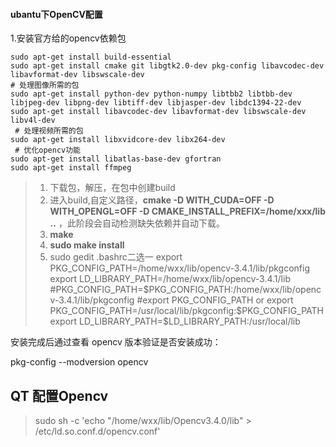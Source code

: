 #### ubantu下OpenCV配置

1.安装官方给的opencv依赖包

````
sudo apt-get install build-essential  
sudo apt-get install cmake git libgtk2.0-dev pkg-config libavcodec-dev libavformat-dev libswscale-dev
# 处理图像所需的包 
sudo apt-get install python-dev python-numpy libtbb2 libtbb-dev libjpeg-dev libpng-dev libtiff-dev libjasper-dev libdc1394-22-dev  
sudo apt-get install libavcodec-dev libavformat-dev libswscale-dev libv4l-dev  
 # 处理视频所需的包 
sudo apt-get install libxvidcore-dev libx264-dev 
 # 优化opencv功能 
sudo apt-get install libatlas-base-dev gfortran 
sudo apt-get install ffmpeg  
````
> 1. 下载包，解压，在包中创建build  
> 2. 进入build,自定义路径，**cmake -D WITH_CUDA=OFF -D WITH_OPENGL=OFF  -D CMAKE_INSTALL_PREFIX=/home/xxx/lib ..** ，此阶段会自动检测缺失依赖并自动下载。
> 3. **make**  
> 4. **sudo make install**  
> 5. sudo gedit .bashrc二选一
> export PKG_CONFIG_PATH=/home/wxx/lib/opencv-3.4.1/lib/pkgconfig  
> export LD_LIBRARY_PATH=/home/wxx/lib/opencv-3.4.1/lib   
> #PKG_CONFIG_PATH=$PKG_CONFIG_PATH:/home/wxx/lib/opencv-3.4.1/lib/pkgconfig  
> #export PKG_CONFIG_PATH  
> or
> export PKG_CONFIG_PATH=/usr/local/lib/pkgconfig:$PKG_CONFIG_PATH  
> export LD_LIBRARY_PATH=$LD_LIBRARY_PATH:/usr/local/lib

安装完成后通过查看 opencv 版本验证是否安装成功：

pkg-config --modversion opencv  

## QT 配置Opencv
> sudo sh -c 'echo "/home/wxx/lib/Opencv3.4.0/lib" > /etc/ld.so.conf.d/opencv.conf'

